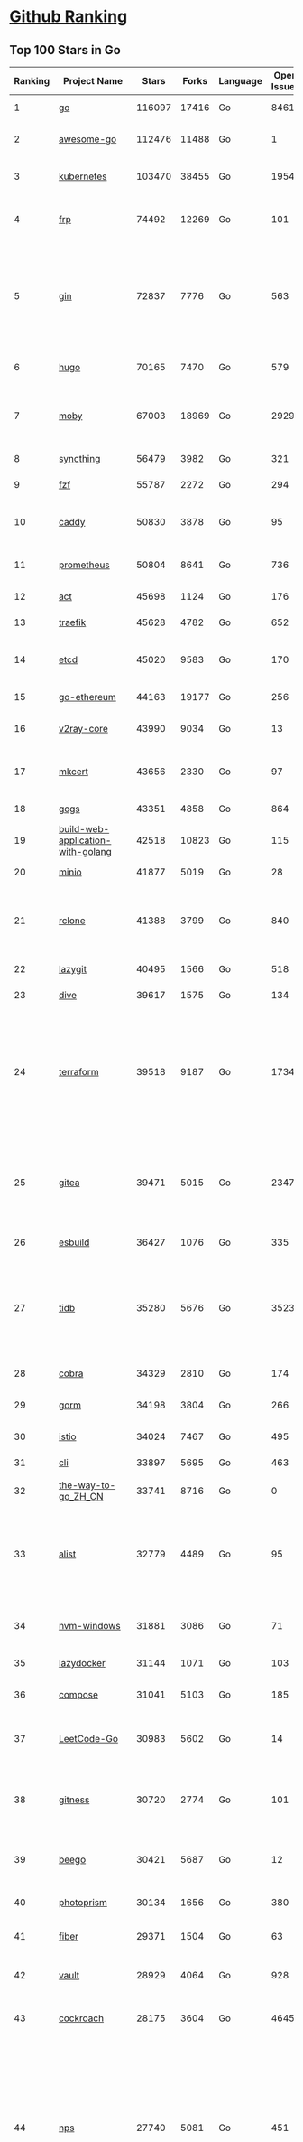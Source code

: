 [Github Ranking](../README.md)
==========

## Top 100 Stars in Go

| Ranking | Project Name | Stars | Forks | Language | Open Issues | Description | Last Commit |
| ------- | ------------ | ----- | ----- | -------- | ----------- | ----------- | ----------- |
| 1 | [go](https://github.com/golang/go) | 116097 | 17416 | Go | 8461 | The Go programming language | 2023-12-02T09:59:53Z |
| 2 | [awesome-go](https://github.com/avelino/awesome-go) | 112476 | 11488 | Go | 1 | A curated list of awesome Go frameworks, libraries and software | 2023-12-02T01:32:33Z |
| 3 | [kubernetes](https://github.com/kubernetes/kubernetes) | 103470 | 38455 | Go | 1954 | Production-Grade Container Scheduling and Management | 2023-12-02T09:59:28Z |
| 4 | [frp](https://github.com/fatedier/frp) | 74492 | 12269 | Go | 101 | A fast reverse proxy to help you expose a local server behind a NAT or firewall to the internet. | 2023-12-02T08:41:47Z |
| 5 | [gin](https://github.com/gin-gonic/gin) | 72837 | 7776 | Go | 563 | Gin is a HTTP web framework written in Go (Golang). It features a Martini-like API with much better performance -- up to 40 times faster. If you need smashing performance, get yourself some Gin. | 2023-11-27T20:10:27Z |
| 6 | [hugo](https://github.com/gohugoio/hugo) | 70165 | 7470 | Go | 579 | The world’s fastest framework for building websites. | 2023-12-01T22:42:33Z |
| 7 | [moby](https://github.com/moby/moby) | 67003 | 18969 | Go | 2929 | The Moby Project - a collaborative project for the container ecosystem to assemble container-based systems | 2023-12-01T19:24:35Z |
| 8 | [syncthing](https://github.com/syncthing/syncthing) | 56479 | 3982 | Go | 321 | Open Source Continuous File Synchronization | 2023-11-30T20:15:55Z |
| 9 | [fzf](https://github.com/junegunn/fzf) | 55787 | 2272 | Go | 294 | :cherry_blossom: A command-line fuzzy finder | 2023-12-01T15:28:05Z |
| 10 | [caddy](https://github.com/caddyserver/caddy) | 50830 | 3878 | Go | 95 | Fast and extensible multi-platform HTTP/1-2-3 web server with automatic HTTPS | 2023-12-01T04:16:00Z |
| 11 | [prometheus](https://github.com/prometheus/prometheus) | 50804 | 8641 | Go | 736 | The Prometheus monitoring system and time series database. | 2023-12-02T06:37:18Z |
| 12 | [act](https://github.com/nektos/act) | 45698 | 1124 | Go | 176 | Run your GitHub Actions locally 🚀 | 2023-12-01T02:17:45Z |
| 13 | [traefik](https://github.com/traefik/traefik) | 45628 | 4782 | Go | 652 | The Cloud Native Application Proxy | 2023-12-02T05:24:35Z |
| 14 | [etcd](https://github.com/etcd-io/etcd) | 45020 | 9583 | Go | 170 | Distributed reliable key-value store for the most critical data of a distributed system | 2023-12-02T08:33:52Z |
| 15 | [go-ethereum](https://github.com/ethereum/go-ethereum) | 44163 | 19177 | Go | 256 | Official Go implementation of the Ethereum protocol | 2023-12-02T02:18:49Z |
| 16 | [v2ray-core](https://github.com/v2ray/v2ray-core) | 43990 | 9034 | Go | 13 | A platform for building proxies to bypass network restrictions. | 2023-11-28T03:36:46Z |
| 17 | [mkcert](https://github.com/FiloSottile/mkcert) | 43656 | 2330 | Go | 97 | A simple zero-config tool to make locally trusted development certificates with any names you'd like. | 2023-11-29T10:04:44Z |
| 18 | [gogs](https://github.com/gogs/gogs) | 43351 | 4858 | Go | 864 | Gogs is a painless self-hosted Git service | 2023-12-01T17:31:24Z |
| 19 | [build-web-application-with-golang](https://github.com/astaxie/build-web-application-with-golang) | 42518 | 10823 | Go | 115 | A golang ebook intro how to build a web with golang | 2023-11-23T20:56:37Z |
| 20 | [minio](https://github.com/minio/minio) | 41877 | 5019 | Go | 28 | High Performance Object Storage for AI | 2023-12-02T04:00:28Z |
| 21 | [rclone](https://github.com/rclone/rclone) | 41388 | 3799 | Go | 840 | "rsync for cloud storage" - Google Drive, S3, Dropbox, Backblaze B2, One Drive, Swift, Hubic, Wasabi, Google Cloud Storage, Yandex Files | 2023-12-01T19:45:48Z |
| 22 | [lazygit](https://github.com/jesseduffield/lazygit) | 40495 | 1566 | Go | 518 | simple terminal UI for git commands | 2023-12-02T09:46:46Z |
| 23 | [dive](https://github.com/wagoodman/dive) | 39617 | 1575 | Go | 134 | A tool for exploring each layer in a docker image | 2023-11-04T09:41:27Z |
| 24 | [terraform](https://github.com/hashicorp/terraform) | 39518 | 9187 | Go | 1734 | Terraform enables you to safely and predictably create, change, and improve infrastructure. It is a source-available tool that codifies APIs into declarative configuration files that can be shared amongst team members, treated as code, edited, reviewed, and versioned. | 2023-12-02T00:34:24Z |
| 25 | [gitea](https://github.com/go-gitea/gitea) | 39471 | 5015 | Go | 2347 | Git with a cup of tea! Painless self-hosted all-in-one software development service, including Git hosting, code review, team collaboration, package registry and CI/CD | 2023-12-02T09:25:50Z |
| 26 | [esbuild](https://github.com/evanw/esbuild) | 36427 | 1076 | Go | 335 | An extremely fast bundler for the web | 2023-11-30T07:58:47Z |
| 27 | [tidb](https://github.com/pingcap/tidb) | 35280 | 5676 | Go | 3523 | TiDB is an open-source, cloud-native, distributed, MySQL-Compatible database for elastic scale and real-time analytics. Try AI-powered Chat2Query free at : https://tidbcloud.com/free-trial | 2023-12-02T09:59:20Z |
| 28 | [cobra](https://github.com/spf13/cobra) | 34329 | 2810 | Go | 174 | A Commander for modern Go CLI interactions | 2023-11-26T14:50:52Z |
| 29 | [gorm](https://github.com/go-gorm/gorm) | 34198 | 3804 | Go | 266 | The fantastic ORM library for Golang, aims to be developer friendly | 2023-11-29T17:16:31Z |
| 30 | [istio](https://github.com/istio/istio) | 34024 | 7467 | Go | 495 | Connect, secure, control, and observe services. | 2023-12-02T03:41:45Z |
| 31 | [cli](https://github.com/cli/cli) | 33897 | 5695 | Go | 463 | GitHub’s official command line tool | 2023-12-02T09:52:47Z |
| 32 | [the-way-to-go_ZH_CN](https://github.com/unknwon/the-way-to-go_ZH_CN) | 33741 | 8716 | Go | 0 | 《The Way to Go》中文译本，中文正式名《Go 入门指南》 | 2023-08-12T01:54:36Z |
| 33 | [alist](https://github.com/alist-org/alist) | 32779 | 4489 | Go | 95 | 🗂️A file list/WebDAV program that supports multiple storages, powered by Gin and Solidjs. / 一个支持多存储的文件列表/WebDAV程序，使用 Gin 和 Solidjs。 | 2023-12-02T08:44:27Z |
| 34 | [nvm-windows](https://github.com/coreybutler/nvm-windows) | 31881 | 3086 | Go | 71 | A node.js version management utility for Windows. Ironically written in Go. | 2023-11-22T20:01:44Z |
| 35 | [lazydocker](https://github.com/jesseduffield/lazydocker) | 31144 | 1071 | Go | 103 | The lazier way to manage everything docker | 2023-11-22T23:22:44Z |
| 36 | [compose](https://github.com/docker/compose) | 31041 | 5103 | Go | 185 | Define and run multi-container applications with Docker | 2023-12-01T18:50:53Z |
| 37 | [LeetCode-Go](https://github.com/halfrost/LeetCode-Go) | 30983 | 5602 | Go | 14 | ✅ Solutions to LeetCode by Go, 100% test coverage, runtime beats 100% / LeetCode 题解 | 2023-10-11T23:26:58Z |
| 38 | [gitness](https://github.com/harness/gitness) | 30720 | 2774 | Go | 101 | Gitness is an Open Source developer platform with Source Control management, Continuous Integration and Continuous Delivery. | 2023-12-02T00:10:33Z |
| 39 | [beego](https://github.com/beego/beego) | 30421 | 5687 | Go | 12 | beego is an open-source, high-performance web framework for the Go programming language. | 2023-11-29T22:46:44Z |
| 40 | [photoprism](https://github.com/photoprism/photoprism) | 30134 | 1656 | Go | 380 | AI-Powered Photos App for the Decentralized Web 🌈💎✨ | 2023-12-01T07:24:47Z |
| 41 | [fiber](https://github.com/gofiber/fiber) | 29371 | 1504 | Go | 63 | ⚡️ Express inspired web framework written in Go | 2023-12-02T08:29:54Z |
| 42 | [vault](https://github.com/hashicorp/vault) | 28929 | 4064 | Go | 928 | A tool for secrets management, encryption as a service, and privileged access management | 2023-12-02T01:39:24Z |
| 43 | [cockroach](https://github.com/cockroachdb/cockroach) | 28175 | 3604 | Go | 4645 | CockroachDB - the open source, cloud-native distributed SQL database. | 2023-12-02T07:00:09Z |
| 44 | [nps](https://github.com/ehang-io/nps) | 27740 | 5081 | Go | 451 | 一款轻量级、高性能、功能强大的内网穿透代理服务器。支持tcp、udp、socks5、http等几乎所有流量转发，可用来访问内网网站、本地支付接口调试、ssh访问、远程桌面，内网dns解析、内网socks5代理等等……，并带有功能强大的web管理端。a lightweight, high-performance, powerful intranet penetration proxy server, with a powerful web management terminal. | 2023-12-01T00:54:09Z |
| 45 | [minikube](https://github.com/kubernetes/minikube) | 27604 | 4792 | Go | 939 | Run Kubernetes locally | 2023-12-02T01:28:44Z |
| 46 | [consul](https://github.com/hashicorp/consul) | 27339 | 4429 | Go | 1111 | Consul is a distributed, highly available, and data center aware solution to connect and configure applications across dynamic, distributed infrastructure. | 2023-12-02T05:44:04Z |
| 47 | [echo](https://github.com/labstack/echo) | 27147 | 2237 | Go | 53 | High performance, minimalist Go web framework | 2023-11-27T16:00:15Z |
| 48 | [pocketbase](https://github.com/pocketbase/pocketbase) | 27068 | 1150 | Go | 39 | Open Source realtime backend in 1 file | 2023-11-29T18:20:03Z |
| 49 | [go-zero](https://github.com/zeromicro/go-zero) | 26470 | 3735 | Go | 338 | A cloud-native Go microservices framework with cli tool for productivity. | 2023-11-29T11:13:57Z |
| 50 | [v2ray-core](https://github.com/v2fly/v2ray-core) | 25981 | 4341 | Go | 32 | A platform for building proxies to bypass network restrictions. | 2023-11-29T14:19:47Z |
| 51 | [kit](https://github.com/go-kit/kit) | 25656 | 2476 | Go | 35 | A standard library for microservices. | 2023-11-11T14:47:21Z |
| 52 | [helm](https://github.com/helm/helm) | 25286 | 6936 | Go | 286 | The Kubernetes Package Manager | 2023-11-30T21:54:35Z |
| 53 | [croc](https://github.com/schollz/croc) | 25131 | 1029 | Go | 119 | Easily and securely send things from one computer to another :crocodile: :package: | 2023-11-28T08:24:58Z |
| 54 | [k3s](https://github.com/k3s-io/k3s) | 25108 | 2163 | Go | 118 | Lightweight Kubernetes | 2023-12-02T09:58:41Z |
| 55 | [viper](https://github.com/spf13/viper) | 24660 | 2026 | Go | 383 | Go configuration with fangs | 2023-12-01T19:54:52Z |
| 56 | [iris](https://github.com/kataras/iris) | 24503 | 2496 | Go | 96 | The fastest HTTP/2 Go Web Framework. New, modern and easy to learn. Fast development with Code you control. Unbeatable cost-performance ratio :rocket: | 2023-12-01T04:43:14Z |
| 57 | [milvus](https://github.com/milvus-io/milvus) | 24342 | 2624 | Go | 493 | A cloud-native vector database, storage for next generation AI applications | 2023-12-02T06:42:52Z |
| 58 | [nsq](https://github.com/nsqio/nsq) | 23959 | 2903 | Go | 51 | A realtime distributed messaging platform | 2023-11-29T06:33:39Z |
| 59 | [faas](https://github.com/openfaas/faas) | 23868 | 1897 | Go | 28 | OpenFaaS - Serverless Functions Made Simple | 2023-11-02T15:54:25Z |
| 60 | [logrus](https://github.com/sirupsen/logrus) | 23479 | 2320 | Go | 3 | Structured, pluggable logging for Go. | 2023-11-19T16:07:14Z |
| 61 | [Wox](https://github.com/Wox-launcher/Wox) | 23478 | 2371 | Go | 294 | A cross-platform launcher that simply works | 2023-12-01T15:52:23Z |
| 62 | [ngrok](https://github.com/inconshreveable/ngrok) | 23365 | 4344 | Go | 234 | Introspected tunnels to localhost | 2023-09-27T10:24:46Z |
| 63 | [go-patterns](https://github.com/tmrts/go-patterns) | 23183 | 2157 | Go | 17 | Curated list of Go design patterns, recipes and idioms | 2023-10-01T05:09:32Z |
| 64 | [docker_practice](https://github.com/yeasy/docker_practice) | 23171 | 5624 | Go | 5 | Learn and understand Docker&Container technologies, with real DevOps practice! | 2023-10-25T21:40:38Z |
| 65 | [micro](https://github.com/zyedidia/micro) | 23086 | 1163 | Go | 747 | A modern and intuitive terminal-based text editor | 2023-12-02T01:44:23Z |
| 66 | [k9s](https://github.com/derailed/k9s) | 22986 | 1460 | Go | 406 | 🐶 Kubernetes CLI To Manage Your Clusters In Style! | 2023-12-02T00:21:32Z |
| 67 | [dapr](https://github.com/dapr/dapr) | 22659 | 1782 | Go | 388 | Dapr is a portable, event-driven, runtime for building distributed applications across cloud and edge. | 2023-12-01T16:28:59Z |
| 68 | [lux](https://github.com/iawia002/lux) | 22623 | 2615 | Go | 458 | 👾 Fast and simple video download library and CLI tool written in Go | 2023-11-06T05:54:09Z |
| 69 | [hub](https://github.com/mislav/hub) | 22572 | 2418 | Go | 238 | A command-line tool that makes git easier to use with GitHub. | 2023-11-27T19:14:59Z |
| 70 | [vegeta](https://github.com/tsenart/vegeta) | 22172 | 1373 | Go | 59 | HTTP load testing tool and library. It's over 9000! | 2023-11-20T16:50:57Z |
| 71 | [k6](https://github.com/grafana/k6) | 22117 | 1165 | Go | 394 | A modern load testing tool, using Go and JavaScript - https://k6.io | 2023-12-01T17:24:41Z |
| 72 | [fyne](https://github.com/fyne-io/fyne) | 21922 | 1279 | Go | 589 | Cross platform GUI toolkit in Go inspired by Material Design | 2023-12-01T16:48:33Z |
| 73 | [rancher](https://github.com/rancher/rancher) | 21857 | 2933 | Go | 2702 | Complete container management platform | 2023-12-02T04:38:48Z |
| 74 | [restic](https://github.com/restic/restic) | 21751 | 1393 | Go | 410 | Fast, secure, efficient backup program | 2023-12-01T01:15:18Z |
| 75 | [kratos](https://github.com/go-kratos/kratos) | 21748 | 3953 | Go | 27 | Your ultimate Go microservices framework for the cloud-native era. | 2023-12-01T06:06:23Z |
| 76 | [filebrowser](https://github.com/filebrowser/filebrowser) | 21591 | 2558 | Go | 56 | 📂 Web File Browser | 2023-12-01T10:45:08Z |
| 77 | [delve](https://github.com/go-delve/delve) | 21367 | 2137 | Go | 94 | Delve is a debugger for the Go programming language. | 2023-12-02T03:22:56Z |
| 78 | [harbor](https://github.com/goharbor/harbor) | 21284 | 4494 | Go | 556 | An open source trusted cloud native registry project that stores, signs, and scans content. | 2023-12-01T14:39:40Z |
| 79 | [colly](https://github.com/gocolly/colly) | 21258 | 1677 | Go | 141 | Elegant Scraper and Crawler Framework for Golang | 2023-11-29T17:49:52Z |
| 80 | [bubbletea](https://github.com/charmbracelet/bubbletea) | 21099 | 654 | Go | 53 | A powerful little TUI framework 🏗 | 2023-11-28T15:47:43Z |
| 81 | [go-micro](https://github.com/go-micro/go-micro) | 21005 | 2351 | Go | 83 | A Go microservices framework | 2023-11-30T11:18:06Z |
| 82 | [loki](https://github.com/grafana/loki) | 20672 | 3052 | Go | 1116 | Like Prometheus, but for logs. | 2023-12-02T09:45:36Z |
| 83 | [memos](https://github.com/usememos/memos) | 20581 | 1496 | Go | 207 | An open source, lightweight note-taking service. Easily capture and share your great thoughts. | 2023-12-01T08:43:49Z |
| 84 | [learn-go-with-tests](https://github.com/quii/learn-go-with-tests) | 20543 | 2712 | Go | 40 | Learn Go with test-driven development | 2023-12-01T13:45:34Z |
| 85 | [fasthttp](https://github.com/valyala/fasthttp) | 20424 | 1696 | Go | 73 | Fast HTTP package for Go. Tuned for high performance. Zero memory allocations in hot paths. Up to 10x faster than net/http | 2023-12-01T21:54:29Z |
| 86 | [websocket](https://github.com/gorilla/websocket) | 20259 | 3458 | Go | 38 | Package gorilla/websocket is a fast, well-tested and widely used WebSocket implementation for Go. | 2023-11-30T17:54:26Z |
| 87 | [zap](https://github.com/uber-go/zap) | 20084 | 1439 | Go | 101 | Blazing fast, structured, leveled logging in Go. | 2023-11-27T06:19:16Z |
| 88 | [ollama](https://github.com/jmorganca/ollama) | 19929 | 1091 | Go | 237 | Get up and running with Llama 2 and other large language models locally | 2023-12-02T00:21:50Z |
| 89 | [podman](https://github.com/containers/podman) | 19896 | 2107 | Go | 454 | Podman: A tool for managing OCI containers and pods. | 2023-12-02T07:28:33Z |
| 90 | [dgraph](https://github.com/dgraph-io/dgraph) | 19763 | 1503 | Go | 213 | The high-performance database for modern applications | 2023-10-30T15:46:32Z |
| 91 | [Cloudreve](https://github.com/cloudreve/Cloudreve) | 19561 | 3213 | Go | 202 | 🌩支持多家云存储的云盘系统 (Self-hosted file management and sharing system, supports multiple storage providers) | 2023-11-25T06:48:22Z |
| 92 | [mux](https://github.com/gorilla/mux) | 19560 | 1825 | Go | 14 | Package gorilla/mux is a powerful HTTP router and URL matcher for building Go web servers with 🦍 | 2023-11-16T18:56:17Z |
| 93 | [AdGuardHome](https://github.com/AdguardTeam/AdGuardHome) | 19530 | 1588 | Go | 919 | Network-wide ads & trackers blocking DNS server | 2023-12-01T14:18:17Z |
| 94 | [trivy](https://github.com/aquasecurity/trivy) | 19508 | 1971 | Go | 168 | Find vulnerabilities, misconfigurations, secrets, SBOM in containers, Kubernetes, code repositories, clouds and more | 2023-12-02T03:54:10Z |
| 95 | [Xray-core](https://github.com/XTLS/Xray-core) | 19435 | 3349 | Go | 410 | Xray, Penetrates Everything. Also the best v2ray-core, with XTLS support. Fully compatible configuration. | 2023-12-01T01:20:29Z |
| 96 | [wails](https://github.com/wailsapp/wails) | 19400 | 974 | Go | 192 | Create beautiful applications using Go | 2023-11-30T00:12:51Z |
| 97 | [grpc-go](https://github.com/grpc/grpc-go) | 19176 | 4200 | Go | 126 | The Go language implementation of gRPC. HTTP/2 based RPC | 2023-12-01T17:17:02Z |
| 98 | [gin-vue-admin](https://github.com/flipped-aurora/gin-vue-admin) | 18817 | 5687 | Go | 31 | 基于vite+vue3+gin搭建的开发基础平台（支持TS,JS混用），集成jwt鉴权，权限管理，动态路由，显隐可控组件，分页封装，多点登录拦截，资源权限，上传下载，代码生成器，表单生成器,chatGPT自动查表等开发必备功能。 | 2023-12-01T06:43:26Z |
| 99 | [seaweedfs](https://github.com/seaweedfs/seaweedfs) | 18752 | 2073 | Go | 234 | SeaweedFS is a fast distributed storage system for blobs, objects, files, and data lake, for billions of files! Blob store has O(1) disk seek, cloud tiering. Filer supports Cloud Drive, cross-DC active-active replication, Kubernetes, POSIX FUSE mount, S3 API, S3 Gateway, Hadoop, WebDAV, encryption, Erasure Coding. | 2023-12-01T12:52:39Z |
| 100 | [jaeger](https://github.com/jaegertracing/jaeger) | 18697 | 2292 | Go | 334 | CNCF Jaeger, a Distributed Tracing Platform | 2023-12-01T20:39:16Z |

